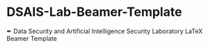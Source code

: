 # DSAIS-Lab-Beamer-Template
✒ Data Security and Artificial Intelligence Security Laboratory LaTeX Beamer Template
